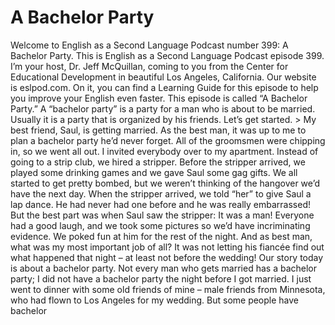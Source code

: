 # A Bachelor Party

Welcome to English as a Second Language Podcast number 399: A Bachelor Party.  This is English as a Second Language Podcast episode 399.  I’m your host, Dr. Jeff McQuillan, coming to you from the Center for Educational Development in beautiful Los Angeles, California.  Our website is eslpod.com.  On it, you can find a Learning Guide for this episode to help you improve your English even faster.  This episode is called “A Bachelor Party.”  A “bachelor party” is a party for a man who is about to be married.  Usually it is a party that is organized by his friends.  Let’s get started.  > My best friend, Saul, is getting married.  As the best man, it was up to me to plan a bachelor party he’d never forget.  All of the groomsmen were chipping in, so we went all out.    I invited everybody over to my apartment.  Instead of going to a strip club, we hired a stripper.  Before the stripper arrived, we played some drinking games and we gave Saul some gag gifts.  We all started to get pretty bombed, but we weren’t thinking of the hangover we’d have the next day.    When the stripper arrived, we told “her” to give Saul a lap dance.  He had never had one before and he was really embarrassed!  But the best part was when Saul saw the stripper: It was a man!  Everyone had a good laugh, and we took some pictures so we’d have incriminating evidence.  We poked fun at him for the rest of the night.    And as best man, what was my most important job of all?  It was not letting his fiancée find out what happened that night – at least not before the wedding!
  Our story today is about a bachelor party.  Not every man who gets married has a bachelor party; I did not have a bachelor party the night before I got married.  I just went to dinner with some old friends of mine – male friends from Minnesota, who had flown to Los Angeles for my wedding.  But some people have bachelor 